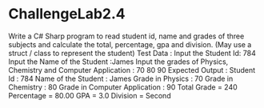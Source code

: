 # ChallengeLab2.4

Write a C# Sharp program to read student id, name and grades of three subjects and calculate the total, percentage, gpa and division. (May use a struct / class to represent the student)
Test Data :
Input the Student Id: 784
Input the Name of the Student :James
Input the grades of Physics, Chemistry and Computer Application : 70 80 90
Expected Output :
Student Id : 784
Name of the Student : James
Grade in Physics : 70
Grade in Chemistry : 80
Grade in Computer Application : 90
Total Grade = 240
Percentage = 80.00
GPA = 3.0
Division = Second
```csharp
